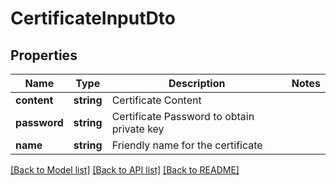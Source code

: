 # CertificateInputDto

## Properties
Name | Type | Description | Notes
------------ | ------------- | ------------- | -------------
**content** | **string** | Certificate Content | 
**password** | **string** | Certificate Password to obtain private key | 
**name** | **string** | Friendly name for the certificate | 

[[Back to Model list]](../README.md#documentation-for-models) [[Back to API list]](../README.md#documentation-for-api-endpoints) [[Back to README]](../README.md)


